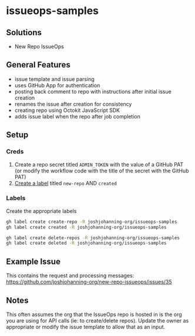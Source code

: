 # issueops-samples

## Solutions

- New Repo IssueOps

## General Features

- issue template and issue parsing
- uses GitHub App for authentication
- posting back comment to repo with instructions after initial issue creation
- renames the issue after creation for consistency
- creating repo using Octokit JavaScript SDK
- adds issue label when the repo after job completion

## Setup

### Creds

1. Create a repo secret titled `ADMIN_TOKEN` with the value of a GitHub PAT (or modify the workflow code with the title of the secret with the GitHub PAT)
1. [Create a label](https://docs.github.com/en/issues/using-labels-and-milestones-to-track-work/managing-labels#creating-a-label) titled `new-repo` AND `created`

### Labels

Create the appropriate labels

```bash
gh label create create-repo -R joshjohanning-org/issueops-samples
gh label create created -R joshjohanning-org/issueops-samples

gh label create delete-repos -R joshjohanning-org/issueops-samples
gh label create deleted -R joshjohanning-org/issueops-samples
```

## Example Issue

This contains the request and processing messages: https://github.com/joshjohanning-org/new-repo-issueops/issues/35

## Notes

This often assumes the org that the IssueOps repo is hosted in is the org you are using for API calls (ie: to create/delete repos). Update the owner as appropriate or modify the issue template to allow that as an input.

